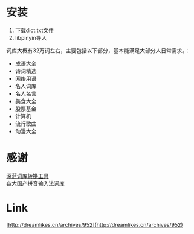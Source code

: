 # 安装
1. 下载dict.txt文件  
2. libpinyin导入

词库大概有32万词左右，主要包括以下部分，基本能满足大部分人日常需求。：

- 成语大全
- 诗词精选
- 网络用语
- 名人词库
- 名人名言
- 美食大全
- 股票基金
- 计算机
- 流行歌曲
- 动漫大全

# 感谢
[深蓝词库转换工具](https://github.com/studyzy/imewlconverter)  
各大国产拼音输入法词库

# Link
[http://dreamlikes.cn/archives/952](http://dreamlikes.cn/archives/952) 
